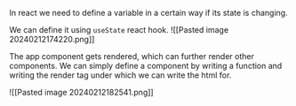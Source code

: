 In react we need to define a variable in a certain way if its state is changing.

We can define it using `useState` react hook.
![[Pasted image 20240212174220.png]]

  The app component gets rendered, which can further render other components. We can simply define a component by writing a function and writing the render tag under which we can write the html for. 

![[Pasted image 20240212182541.png]]

